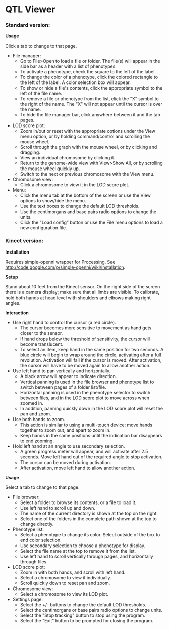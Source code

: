 # QTL Viewer

### Standard version:

**Usage**

Click a tab to change to that page.

* File manager:
  * Go to File>Open to load a file or folder. The file(s) will appear in the side bar as a header with a list of phenotypes.
  * To activate a phenotype, check the square to the left of the label.
  * To change the color of a phenotype, click the colored rectangle to the left of the label. A color selection box will appear.
  * To show or hide a file's contents, click the appropriate symbol to the left of the file name.
  * To remove a file or phenotype from the list, click the "X" symbol to the right of the name. The "X" will not appear until the cursor is over the name.
  * To hide the file manager bar, click anywhere between it and the tab pages.
* LOD score plot:
  * Zoom in/out or reset with the appropriate options under the View menu option, or by holding command/control and scrolling the mouse wheel.
  * Scroll through the graph with the mouse wheel, or by clicking and dragging.
  * View an individual chromosome by clicking it.
  * Return to the genome-wide view with View>Show All, or by scrolling the mouse wheel quickly up.
  * Switch to the next or previous chromosome with the View menu.
* Chromosome view:
  * Click a chromosome to view it in the LOD score plot.
* Menu:
  * Click the menu tab at the bottom of the screen or use the View options to show/hide the menu.
  * Use the text boxes to change the default LOD thresholds.
  * Use the centimorgans and base pairs radio options to change the units.
  * Click the "Load config" button or use the File menu options to load a new configuration file.

### Kinect version:

**Installation**

Requires simple-openni wrapper for Processing. See <http://code.google.com/p/simple-openni/wiki/Installation>.  

**Setup**

Stand about 10 feet from the Kinect sensor. On the right side of the screen there is a camera display; make sure that all limbs are visible. To calibrate, hold both hands at head level with shoulders and elbows making right angles.  

**Interaction**

* Use right hand to control the cursor (a red circle).
  * The cursor becomes more sensitive to movement as hand gets closer to the sensor.
  * If hand drops below the threshold of sensitivity, the cursor will become translucent.
  * To select an item, keep hand in the same position for two seconds. A blue circle will begin to wrap around the circle, activating after a full revolution. Activation will fail if the cursor is moved. After activation, the cursor will have to be moved again to allow another action.
* Use left hand to pan vertically and horizontally.
  * A black arrow will appear to indicate direction.
  * Vertical panning is used in the file browser and phenotype list to switch between pages of a folder list/file.
  * Horizontal panning is used in the phenotype selector to switch between files, and in the LOD score plot to move across when zoomed in.
  * In addition, panning quickly down in the LOD score plot will reset the pan and zoom.
* Use both hands to zoom.
  * This action is similar to using a multi-touch device: move hands together to zoom out, and apart to zoom in.
  * Keep hands in the same positions until the indication bar disappears to end zooming.
* Hold left hand at an angle to use secondary selection.
  * A green progress meter will appear, and will activate after 2.5 seconds. Move left hand out of the required angle to stop activation.
  * The cursor can be moved during activation.
  * After activation, move left hand to allow another action.

**Usage**

Select a tab to change to that page.

* File browser:
  * Select a folder to browse its contents, or a file to load it.
  * Use left hand to scroll up and down.
  * The name of the current directory is shown at the top on the right.
  * Select one of the folders in the complete path shown at the top to change directly.
* Phenotype list:
  * Select a phenotype to change its color. Select outside of the box to end color selection.
  * Use secondary selection to choose a phenotype for display.
  * Select the file name at the top to remove it from the list.
  * Use left hand to scroll vertically through pages, and horizontally through files.
* LOD score plot:
  * Zoom in with both hands, and scroll with left hand.
  * Select a chromosome to view it individually.
  * Scroll quickly down to reset pan and zoom.
* Chromosome view:
  * Select a chromosome to view its LOD plot.
* Settings page:
  * Select the +/- buttons to change the default LOD thresholds.
  * Select the centimorgans or base pairs radio options to change units.
  * Select the "Stop tracking" button to stop using the program.
  * Select the "Exit" button to be prompted for closing the program.
